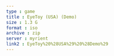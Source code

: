 ```yaml
---
type : game
title : EyeToy (USA) (Demo)
size : 1.3 G
format : iso
archive : zip
server : myrient
link2 : EyeToy%20%28USA%29%20%28Demo%29
---
```


